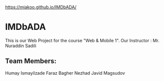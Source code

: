 https://mjakoo.github.io/IMDbADA/

# IMDbADA

This is our Web Project for the course "Web & Mobile 1".
Our Instructor : Mr. Nuraddin Sadili

## Team Members:

Humay Ismayilzade
Faraz Bagher Nezhad
Javid Magsudov
